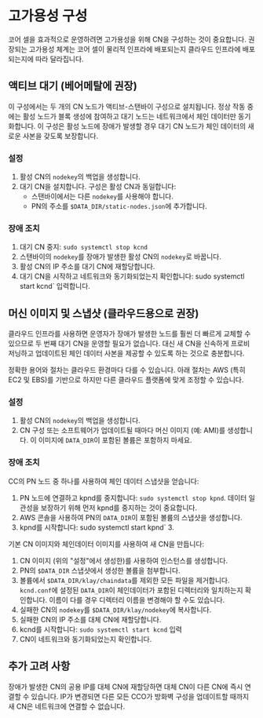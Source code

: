 # 고가용성 구성

코어 셀을 효과적으로 운영하려면 고가용성을 위해 CN을 구성하는 것이 중요합니다. 권장되는 고가용성 체계는 코어 셀이 물리적 인프라에 배포되는지 클라우드 인프라에 배포되는지에 따라 달라집니다.

## 액티브 대기 (베어메탈에 권장) <a id="active-standby-recommended-for-bare-metal"></a>

이 구성에서는 두 개의 CN 노드가 액티브-스탠바이 구성으로 설치됩니다. 정상 작동 중에는 활성 노드가 블록 생성에 참여하고 대기 노드는 네트워크에서 체인 데이터만 동기화합니다. 이 구성은 활성 노드에 장애가 발생할 경우 대기 CN 노드가 체인 데이터의 새로운 사본을 갖도록 보장합니다.

### 설정 <a id="setup"></a>

1. 활성 CN의 `nodekey`의 백업을 생성합니다.
2. 대기 CN을 설치합니다. 구성은 활성 CN과 동일합니다:
   - 스탠바이에서는 다른 `nodekey`를 사용해야 합니다.
   - PN의 주소를 `$DATA_DIR/static-nodes.json`에 추가합니다.

### 장애 조치 <a id="failover"></a>

1. 대기 CN 중지: `sudo systemctl stop kcnd`
2. 스탠바이의 `nodekey`를 장애가 발생한 활성 CN의 `nodekey`로 바꿉니다.
3. 활성 CN의 IP 주소를 대기 CN에 재할당합니다.
4. 대기 CN을 시작하고 네트워크와 동기화되었는지 확인합니다: sudo systemctl start kcnd\` 입력합니다.

## 머신 이미지 및 스냅샷 (클라우드용으로 권장) <a id="machine-image-snapshot-recommended-for-cloud"></a>

클라우드 인프라를 사용하면 운영자가 장애가 발생한 노드를 훨씬 더 빠르게 교체할 수 있으므로 두 번째 대기 CN을 운영할 필요가 없습니다. 대신 새 CN을 신속하게 프로비저닝하고 업데이트된 체인 데이터 사본을 제공할 수 있도록 하는 것으로 충분합니다.

정확한 용어와 절차는 클라우드 환경마다 다를 수 있습니다. 아래 절차는 AWS (특히 EC2 및 EBS)를 기반으로 하지만 다른 클라우드 플랫폼에 맞게 조정할 수 있습니다.

### 설정 <a id="setup"></a>

1. 활성 CN의 `nodekey`의 백업을 생성합니다.
2. CN 구성 또는 소프트웨어가 업데이트될 때마다 머신 이미지 (예: AMI)를 생성합니다. 이 이미지에 `DATA_DIR`이 포함된 볼륨은 포함하지 마세요.

### 장애 조치 <a id="failover"></a>

CC의 PN 노드 중 하나를 사용하여 체인 데이터 스냅샷을 얻습니다:

1. PN 노드에 연결하고 kpnd를 중지합니다: `sudo systemctl stop kpnd`. 데이터 일관성을 보장하기 위해 먼저 kpnd를 중지하는 것이 중요합니다.
2. AWS 콘솔을 사용하여 PN의 `DATA_DIR`이 포함된 볼륨의 스냅샷을 생성합니다.
3. kpnd를 시작합니다: sudo systemctl start kpnd\` 3.

기본 CN 이미지와 체인데이터 이미지를 사용하여 새 CN을 만듭니다:

1. CN 이미지 (위의 "설정"에서 생성한)를 사용하여 인스턴스를 생성합니다.
2. PN의 `$DATA_DIR` 스냅샷에서 생성한 볼륨을 첨부합니다.
3. 볼륨에서 `$DATA_DIR/klay/chaindata`를 제외한 모든 파일을 제거합니다. `kcnd.conf`에 설정된 `DATA_DIR`이 체인데이터가 포함된 디렉터리와 일치하는지 확인합니다. 이름이 다를 경우 디렉터리 이름을 변경해야 할 수도 있습니다.
4. 실패한 CN의 `nodekey`를 `$DATA_DIR/klay/nodekey`에 복사합니다.
5. 실패한 CN의 IP 주소를 대체 CN에 재할당합니다.
6. kcnd를 시작합니다: `sudo systemctl start kcnd` 입력
7. CN이 네트워크와 동기화되었는지 확인합니다.

## 추가 고려 사항 <a id="additional-considerations"></a>

장애가 발생한 CN의 공용 IP를 대체 CN에 재할당하면 대체 CN이 다른 CN에 즉시 연결할 수 있습니다. IP가 변경되면 다른 모든 CCO가 방화벽 구성을 업데이트할 때까지 새 CN은 네트워크에 연결할 수 없습니다.
